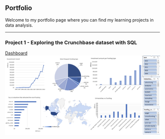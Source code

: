 ## Portfolio

Welcome to my portfolio page where you can find my learning projects in data analysis. 

---

### Project 1 - Exploring the Crunchbase dataset with SQL

[Dashboard](/linktoadd)
<img src="images/Dashboard2.png?raw=true"/>






